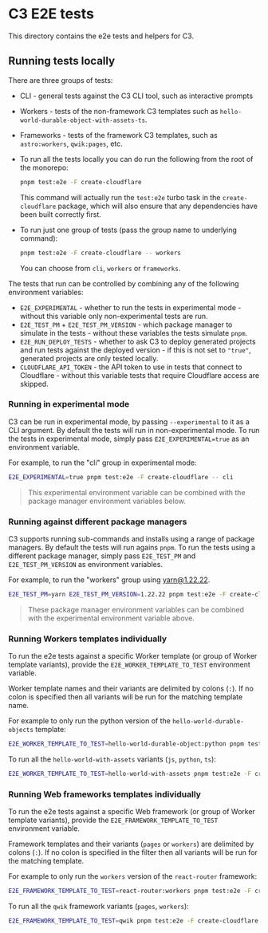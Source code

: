 # C3 E2E tests

This directory contains the e2e tests and helpers for C3.

## Running tests locally

There are three groups of tests:

- CLI - general tests against the C3 CLI tool, such as interactive prompts
- Workers - tests of the non-framework C3 templates such as `hello-world-durable-object-with-assets-ts`.
- Frameworks - tests of the framework C3 templates, such as `astro:workers`, `qwik:pages`, etc.

- To run all the tests locally you can do run the following from the root of the monorepo:

  ```bash
  pnpm test:e2e -F create-cloudflare
  ```

  This command will actually run the `test:e2e` turbo task in the `create-cloudflare` package, which will also ensure that any dependencies have been built correctly first.

- To run just one group of tests (pass the group name to underlying command):

  ```bash
  pnpm test:e2e -F create-cloudflare -- workers
  ```

  You can choose from `cli`, `workers` or `frameworks`.

The tests that run can be controlled by combining any of the following environment variables:

- `E2E_EXPERIMENTAL` - whether to run the tests in experimental mode - without this variable only non-experimental tests are run.
- `E2E_TEST_PM` + `E2E_TEST_PM_VERSION` - which package manager to simulate in the tests - without these variables the tests simulate `pnpm`.
- `E2E_RUN_DEPLOY_TESTS` - whether to ask C3 to deploy generated projects and run tests against the deployed version - if this is not set to `"true"`, generated projects are only tested locally.
- `CLOUDFLARE_API_TOKEN` - the API token to use in tests that connect to Cloudflare - without this variable tests that require Cloudflare access are skipped.

### Running in experimental mode

C3 can be run in experimental mode, by passing `--experimental` to it as a CLI argument. By default the tests will run in non-experimental mode.
To run the tests in experimental mode, simply pass `E2E_EXPERIMENTAL=true` as an environment variable.

For example, to run the "cli" group in experimental mode:

```bash
E2E_EXPERIMENTAL=true pnpm test:e2e -F create-cloudflare -- cli
```

> This experimental environment variable can be combined with the package manager environment variables below.

### Running against different package managers

C3 supports running sub-commands and installs using a range of package managers. By default the tests will run agains `pnpm`.
To run the tests using a different package manager, simply pass `E2E_TEST_PM` and `E2E_TEST_PM_VERSION` as environment variables.

For example, to run the "workers" group using yarn@1.22.22.

```bash
E2E_TEST_PM=yarn E2E_TEST_PM_VERSION=1.22.22 pnpm test:e2e -F create-cloudflare -- workers
```

> These package manager environment variables can be combined with the experimental environment variable above.

### Running Workers templates individually

To run the e2e tests against a specific Worker template (or group of Worker template variants), provide the `E2E_WORKER_TEMPLATE_TO_TEST` environment variable.

Worker template names and their variants are delimited by colons (`:`).
If no colon is specified then all variants will be run for the matching template name.

For example to only run the python version of the `hello-world-durable-objects` template:

```bash
E2E_WORKER_TEMPLATE_TO_TEST=hello-world-durable-object:python pnpm test:e2e -F create-cloudflare -- workers
```

To run all the `hello-world-with-assets` variants (`js`, `python`, `ts`):

```bash
E2E_WORKER_TEMPLATE_TO_TEST=hello-world-with-assets pnpm test:e2e -F create-cloudflare -- workers
```

### Running Web frameworks templates individually

To run the e2e tests against a specific Web framework (or group of Worker template variants), provide the `E2E_FRAMEWORK_TEMPLATE_TO_TEST` environment variable.

Framework templates and their variants (`pages` or `workers`) are delimited by colons (`:`).
If no colon is specified in the filter then all variants will be run for the matching template.

For example to only run the `workers` version of the `react-router` framework:

```bash
E2E_FRAMEWORK_TEMPLATE_TO_TEST=react-router:workers pnpm test:e2e -F create-cloudflare -- frameworks
```

To run all the `qwik` framework variants (`pages`, `workers`):

```bash
E2E_FRAMEWORK_TEMPLATE_TO_TEST=qwik pnpm test:e2e -F create-cloudflare -- frameworks
```
